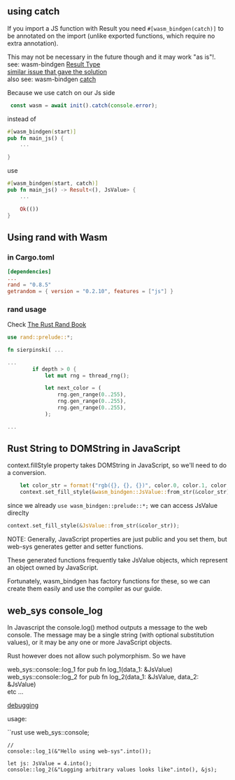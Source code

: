 
## using catch

If you import a JS function with Result you need 
`#[wasm_bindgen(catch)]` to be annotated on the import 
(unlike exported functions, which require no extra annotation). 

This may not be necessary in the future though and it may work "as is"!.
see: wasm-bindgen [Result Type](https://rustwasm.github.io/docs/wasm-bindgen/reference/types/result.html)  
[similar issue that gave the solution](https://github.com/rustwasm/wasm-bindgen/issues/2919)  
also see: wasm-bindgen [catch](https://rustwasm.github.io/wasm-bindgen/reference/attributes/on-js-imports/catch.html)  

Because we use catch on our Js side 
```js
 const wasm = await init().catch(console.error);
```

instead of
```rust
#[wasm_bindgen(start)]
pub fn main_js() {
    ...

}
```

use  
 
```rust
#[wasm_bindgen(start, catch)]
pub fn main_js() -> Result<(), JsValue> {
    ...

    Ok(())
}
```


## Using rand with Wasm 

### in Cargo.toml

```toml
[dependencies]
...
rand = "0.8.5"
getrandom = { version = "0.2.10", features = ["js"] }
```

### rand usage

Check [The Rust Rand Book](https://rust-random.github.io/book/)

```rust
use rand::prelude::*;

fn sierpinski( ...

...
        if depth > 0 {
            let mut rng = thread_rng();

            let next_color = (
                rng.gen_range(0..255),
                rng.gen_range(0..255),
                rng.gen_range(0..255),
            );

...
```


## Rust String to DOMString in JavaScript

context.fillStyle property takes DOMString in JavaScript, 
so we'll need to do a conversion.

```rust
    let color_str = format!("rgb({}, {}, {})", color.0, color.1, color.2);
    context.set_fill_style(&wasm_bindgen::JsValue::from_str(&color_str));
```
since we already `use wasm_bindgen::prelude::*;` we can access JsValue  direclty

```rust
context.set_fill_style(&JsValue::from_str(&color_str));
```

NOTE: 
Generally, JavaScript properties are just public and you set them, 
but web-sys generates getter and setter functions. 

These generated functions frequently take JsValue objects, 
which represent an object owned by JavaScript. 

Fortunately, wasm_bindgen has factory functions for these, 
so we can create them easily and use the compiler as our guide.


## web_sys console_log

In Javascript the console.log() method outputs a message to the web console. 
The message may be a single string (with optional substitution values), 
or it may be any one or more JavaScript objects.

Rust however does not allow such polymorphism.
So we have 

web_sys::console::log_1   for pub fn log_1(data_1: &JsValue)  
web_sys::console::log_2   for pub fn log_2(data_1: &JsValue, data_2: &JsValue)  
etc ...
 
[debugging](https://github.com/rustwasm/book/blob/master/src/reference/debugging.md)

usage:

``rust
use web_sys::console;
    
    // 
    console::log_1(&"Hello using web-sys".into());

    let js: JsValue = 4.into();
    console::log_2(&"Logging arbitrary values looks like".into(), &js);

```
